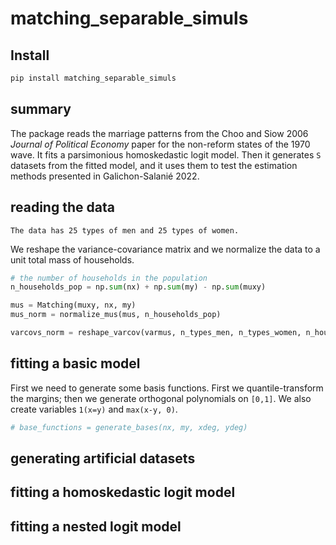 matching_separable_simuls
================

<!-- WARNING: THIS FILE WAS AUTOGENERATED! DO NOT EDIT! -->

## Install

``` sh
pip install matching_separable_simuls
```

## summary

The package reads the marriage patterns from the Choo and Siow 2006
*Journal of Political Economy* paper for the non-reform states of the
1970 wave. It fits a parsimonious homoskedastic logit model. Then it
generates `S` datasets from the fitted model, and it uses them to test
the estimation methods presented in Galichon-Salanié 2022.

## reading the data


    The data has 25 types of men and 25 types of women.

We reshape the variance-covariance matrix and we normalize the data to a
unit total mass of households.

``` python
# the number of households in the population
n_households_pop = np.sum(nx) + np.sum(my) - np.sum(muxy)

mus = Matching(muxy, nx, my)
mus_norm = normalize_mus(mus, n_households_pop)

varcovs_norm = reshape_varcov(varmus, n_types_men, n_types_women, n_households_pop)
```

## fitting a basic model

First we need to generate some basis functions. First we
quantile-transform the margins; then we generate orthogonal polynomials
on `[0,1]`. We also create variables `1(x=y)` and `max(x-y, 0)`.

``` python
# base_functions = generate_bases(nx, my, xdeg, ydeg)
```

## generating artificial datasets

## fitting a homoskedastic logit model

## fitting a nested logit model

